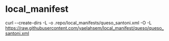 # local_manifest

curl --create-dirs -L -o .repo/local_manifests/queso_santoni.xml -O -L https://raw.githubusercontent.com/yaelahsem/local_manifest/queso/queso_santoni.xml
